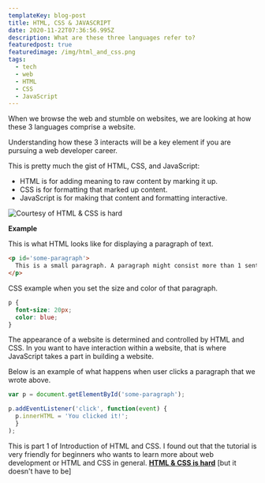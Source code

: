 ```yaml
---
templateKey: blog-post
title: HTML, CSS & JAVASCRIPT
date: 2020-11-22T07:36:56.995Z
description: What are these three languages refer to?
featuredpost: true
featuredimage: /img/html_and_css.png
tags:
  - tech
  - web
  - HTML
  - CSS
  - JavaScript
---
```

When we browse the web and stumble on websites, we are looking at how these 3 languages comprise a website. 

Understanding how these 3 interacts will be a key element if you are pursuing a web developer career. 

This is pretty much the gist of HTML, CSS, and JavaScript:

* HTML is for adding meaning to raw content by marking it up.
* CSS is for formatting that marked up content.
* JavaScript is for making that content and formatting interactive.

![Courtesy of HTML & CSS is hard](/img/html_css_and_javascript.png "Courtesy of HTML & CSS is hard")

**Example**

This is what HTML looks like for displaying a paragraph of text.

```html
<p id='some-paragraph'>
  This is a small paragraph. A paragraph might consist more than 1 sentence. That is why I am writing this example.
</p>
```

CSS example when you set the size and color of that paragraph.

```css
p {
  font-size: 20px;
  color: blue;
}
```

The appearance of a website is determined and controlled by HTML and CSS. In you want to have interaction within a website, that is where JavaScript takes a part in building a website.

Below is an example of what happens when user clicks a paragraph that we wrote above.

```javascript
var p = document.getElementById('some-paragraph');

p.addEventListener('click', function(event) {
  p.innerHTML = 'You clicked it!';
  }
);
```

This is part 1 of Introduction of HTML and CSS. I found out that the tutorial is very friendly for beginners who wants to learn more about web development or HTML and CSS in general. **[HTML & CSS is hard](https://www.internetingishard.com/html-and-css/)** \[but it doesn't have to be]